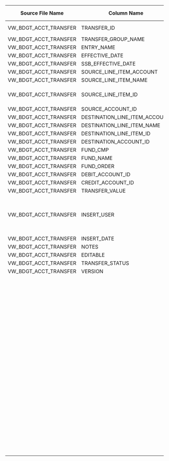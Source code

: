 |	Source File Name	|	Column Name	|	Data Type	|	Length	|	Nullable	|	PK	|	BK	|		|		|		|		|	Table Name	|	Target Table Name	|	Data Type	|	Length	|	Nullable	|	PK	|		|
|	---	|	---	|	---	|	---	|	---	|	---	|	---	|	---	|	---	|	---	|	---	|	---	|	---	|	---	|	---	|	---	|	---	|	---	|
|	VW_BDGT_ACCT_TRANSFER	|	TRANSFER_ID	|	string	|	100	|		|		|		|	Auto increment the key value by '1' for each new record	|	Use sequence generator to generate the key	|		|		|	BUD_ACCT_TRANSFER	|	ACCT_XFER_KEY	|	number	|	15	|		|		|		|
|	VW_BDGT_ACCT_TRANSFER	|	TRANSFER_GROUP_NAME	|	string	|	100	|		|		|		|	Remove empty spaces on 'TRANSFER_ID'	|	ltrim(rtrim(TRANSFER_ID))	|		|		|	BUD_ACCT_TRANSFER	|	XFER_ID	|	nvarchar2	|	100	|		|		|		|
|	VW_BDGT_ACCT_TRANSFER	|	ENTRY_NAME	|	string	|	100	|		|		|		|	TRANSFER_GROUP_NAME' from Source	|	TRANSFER_GROUP_NAME	|		|		|	BUD_ACCT_TRANSFER	|	XFER_GRP_NM	|	nvarchar2	|	100	|		|		|		|
|	VW_BDGT_ACCT_TRANSFER	|	EFFECTIVE_DATE	|	string	|	30	|		|		|		|	ENTRY_NAME' from Source	|	ENTRY_NAME	|		|		|	BUD_ACCT_TRANSFER	|	ENTRY_NM	|	nvarchar2	|	100	|		|		|		|
|	VW_BDGT_ACCT_TRANSFER	|	SSB_EFFECTIVE_DATE	|	string	|	30	|		|		|		|	"to_date(EFFECTIVE_DATE,'YYYY-MM-DD')"	|	"to_date(EFFECTIVE_DATE,'YYYY-MM-DD')"	|		|		|	BUD_ACCT_TRANSFER	|	EFFTV_DT	|	date	|	19	|		|		|		|
|	VW_BDGT_ACCT_TRANSFER	|	SOURCE_LINE_ITEM_ACCOUNT	|	string	|	100	|		|		|		|	"to_date(SSB_EFFECTIVE_DATE,'YYYY-MM-DD')"	|	"to_date(SSB_EFFECTIVE_DATE,'YYYY-MM-DD')"	|		|		|	BUD_ACCT_TRANSFER	|	SSB_EFFTV_DT	|	date	|	19	|		|		|		|
|	VW_BDGT_ACCT_TRANSFER	|	SOURCE_LINE_ITEM_NAME	|	string	|	100	|		|		|		|	INSERT_USER' from Source'	|	INSERT_USER	|		|		|	BUD_ACCT_TRANSFER	|	INSR_USR	|	nvarchar2	|	30	|		|		|		|
|	VW_BDGT_ACCT_TRANSFER	|	SOURCE_LINE_ITEM_ID	|	string	|	100	|		|		|		|	"ADD_TO_DATE(to_date('1970-01-01', 'YYYY-MM-DD'),'SS',to_bigint(INSERT_TIMESTAMP)/1000)"	|	"ADD_TO_DATE(to_date('1970-01-01', 'YYYY-MM-DD'),'SS',to_bigint(INSERT_TIMESTAMP)/1000)"	|		|		|	BUD_ACCT_TRANSFER	|	INSR_TS	|	date	|	19	|		|		|		|
|	VW_BDGT_ACCT_TRANSFER	|	SOURCE_ACCOUNT_ID	|	string	|	30	|		|		|		|	"iif(isnull(EDITABLE),'N',iif(EDITABLE='true','Y','N'))"	|	"iif(isnull(EDITABLE),'N',iif(EDITABLE='true','Y','N'))"	|		|		|	BUD_ACCT_TRANSFER	|	EDITBL_FLG	|	nvarchar2	|	1	|		|		|		|
|	VW_BDGT_ACCT_TRANSFER	|	DESTINATION_LINE_ITEM_ACCOUNT	|	string	|	100	|		|		|		|	TRANSFER_STATUS' from Source	|	TRANSFER_STATUS	|		|		|	BUD_ACCT_TRANSFER	|	XFER_STAT	|	nvarchar2	|	30	|		|		|		|
|	VW_BDGT_ACCT_TRANSFER	|	DESTINATION_LINE_ITEM_NAME	|	string	|	100	|		|		|		|	NOTES' from Source	|	NOTES	|		|		|	BUD_ACCT_TRANSFER	|	NTES	|	nvarchar2	|	4000	|		|		|		|
|	VW_BDGT_ACCT_TRANSFER	|	DESTINATION_LINE_ITEM_ID	|	string	|	100	|		|		|		|	VERSION from Source	|	VERSION	|		|		|	BUD_ACCT_TRANSFER	|	VRSN	|	number	|	15	|		|		|		|
|	VW_BDGT_ACCT_TRANSFER	|	DESTINATION_ACCOUNT_ID	|	string	|	30	|		|		|		|	Default to 'Y'	|	'Y'	|		|		|	BUD_ACCT_TRANSFER	|	CURR_ROW_FLG	|	nvarchar2	|	1	|		|		|		|
|	VW_BDGT_ACCT_TRANSFER	|	FUND_CMP	|	string	|	20	|		|		|		|	current date/time	|	sysdate	|		|		|	BUD_ACCT_TRANSFER	|	ROW_STRT_DTTM	|	date	|	19	|		|		|		|
|	VW_BDGT_ACCT_TRANSFER	|	FUND_NAME	|	string	|	80	|		|		|		|		|		|		|		|	BUD_ACCT_TRANSFER	|	ROW_STOP_DTTM	|	date	|	19	|		|		|		|
|	VW_BDGT_ACCT_TRANSFER	|	FUND_ORDER	|	double	|	15	|		|		|		|		|		|		|		|	BUD_ACCT_TRANSFER	|	ETL_LOAD_CYC_KEY	|	"number(p,s)"	|	10	|		|		|		|
|	VW_BDGT_ACCT_TRANSFER	|	DEBIT_ACCOUNT_ID	|	string	|	30	|		|		|		|		|		|		|		|	BUD_ACCT_TRANSFER	|	SRC_SYS_ID	|	number	|	15	|		|		|		|
|	VW_BDGT_ACCT_TRANSFER	|	CREDIT_ACCOUNT_ID	|	string	|	30	|		|		|		|		|		|		|		|		|		|		|		|		|		|		|
|	VW_BDGT_ACCT_TRANSFER	|	TRANSFER_VALUE	|	double	|	15	|		|		|		|		|		|		|		|	Update records	|		|		|		|		|		|		|
|	VW_BDGT_ACCT_TRANSFER	|	INSERT_USER	|	string	|	30	|		|		|		|		|		|	Table Name: HDM.BUD_ACCT_TRANSFER<br>Condition : XFER_ID = TRANSFER_ID_out<br>Output Column : ACCT_XFER_KEY	|	Update the existing records if its existing	|	BUD_ACCT_TRANSFER	|	ACCT_XFER_KEY	|	number	|	15	|		|		|		|
|	VW_BDGT_ACCT_TRANSFER	|	INSERT_DATE	|	string	|	30	|		|		|		|	Remove empty spaces on 'TRANSFER_ID'	|	ltrim(rtrim(TRANSFER_ID))	|		|		|	BUD_ACCT_TRANSFER	|	XFER_ID	|	nvarchar2	|	100	|		|		|		|
|	VW_BDGT_ACCT_TRANSFER	|	NOTES	|	string	|	5	|		|		|		|	TRANSFER_GROUP_NAME' from Source	|	TRANSFER_GROUP_NAME	|		|		|	BUD_ACCT_TRANSFER	|	XFER_GRP_NM	|	nvarchar2	|	100	|		|		|		|
|	VW_BDGT_ACCT_TRANSFER	|	EDITABLE	|	string	|	5	|		|		|		|	ENTRY_NAME' from Source	|	ENTRY_NAME	|		|		|	BUD_ACCT_TRANSFER	|	ENTRY_NM	|	nvarchar2	|	100	|		|		|		|
|	VW_BDGT_ACCT_TRANSFER	|	TRANSFER_STATUS	|	string	|	4000	|		|		|		|	"to_date(EFFECTIVE_DATE,'YYYY-MM-DD')"	|	"to_date(EFFECTIVE_DATE,'YYYY-MM-DD')"	|		|		|	BUD_ACCT_TRANSFER	|	EFFTV_DT	|	date	|	19	|		|		|		|
|	VW_BDGT_ACCT_TRANSFER	|	VERSION	|	double	|	15	|		|		|		|	"to_date(SSB_EFFECTIVE_DATE,'YYYY-MM-DD')"	|	"to_date(SSB_EFFECTIVE_DATE,'YYYY-MM-DD')"	|		|		|	BUD_ACCT_TRANSFER	|	SSB_EFFTV_DT	|	date	|	19	|		|		|		|
|		|		|		|		|		|		|		|	INSERT_USER' from Source'	|	INSERT_USER	|		|		|	BUD_ACCT_TRANSFER	|	INSR_USR	|	nvarchar2	|	30	|		|		|		|
|		|		|		|		|		|		|		|	"ADD_TO_DATE(to_date('1970-01-01', 'YYYY-MM-DD'),'SS',to_bigint(INSERT_TIMESTAMP)/1000)"	|	"ADD_TO_DATE(to_date('1970-01-01', 'YYYY-MM-DD'),'SS',to_bigint(INSERT_TIMESTAMP)/1000)"	|		|		|	BUD_ACCT_TRANSFER	|	INSR_TS	|	date	|	19	|		|		|		|
|		|		|		|		|		|		|		|	"iif(isnull(EDITABLE),'N',iif(EDITABLE='true','Y','N'))"	|	"iif(isnull(EDITABLE),'N',iif(EDITABLE='true','Y','N'))"	|		|		|	BUD_ACCT_TRANSFER	|	EDITBL_FLG	|	nvarchar2	|	1	|		|		|		|
|		|		|		|		|		|		|		|	TRANSFER_STATUS' from Source	|	TRANSFER_STATUS	|		|		|	BUD_ACCT_TRANSFER	|	XFER_STAT	|	nvarchar2	|	30	|		|		|		|
|		|		|		|		|		|		|		|	NOTES' from Source	|	NOTES	|		|		|	BUD_ACCT_TRANSFER	|	NTES	|	nvarchar2	|	4000	|		|		|		|
|		|		|		|		|		|		|		|	VERSION from Source	|	VERSION	|		|		|	BUD_ACCT_TRANSFER	|	VRSN	|	number	|	15	|		|		|		|
|		|		|		|		|		|		|		|	Default to 'Y'	|	'Y'	|		|		|	BUD_ACCT_TRANSFER	|	CURR_ROW_FLG	|	nvarchar2	|	1	|		|		|		|
|		|		|		|		|		|		|		|	current date/time	|	sysdate	|		|		|	BUD_ACCT_TRANSFER	|	ROW_STRT_DTTM	|	date	|	19	|		|		|		|
|		|		|		|		|		|		|		|		|		|		|		|	BUD_ACCT_TRANSFER	|	ROW_STOP_DTTM	|	date	|	19	|		|		|		|
|		|		|		|		|		|		|		|		|		|		|		|	BUD_ACCT_TRANSFER	|	ETL_LOAD_CYC_KEY	|	"number(p,s)"	|	10	|		|		|		|
|		|		|		|		|		|		|		|		|		|		|		|	BUD_ACCT_TRANSFER	|	SRC_SYS_ID	|	number	|	15	|		|		|		|
|		|		|		|		|		|		|		|		|		|		|		|		|		|		|		|		|		|		|
|		|		|		|		|		|		|		|		|		|		|		|		|		|		|		|		|		|		|
|		|		|		|		|		|		|		|		|		|		|		|		|		|		|		|		|		|		|
|		|		|		|		|		|		|		|		|		|		|		|		|		|		|		|		|		|		|
|		|		|		|		|		|		|		|		|		|		|		|		|		|		|		|		|		|		|
|		|		|		|		|		|		|		|		|		|		|		|		|		|		|		|		|		|		|
|		|		|		|		|		|		|		|		|		|		|		|		|		|		|		|		|		|		|
|		|		|		|		|		|		|		|		|		|		|		|		|		|		|		|		|		|		|
|		|		|		|		|		|		|		|		|		|		|		|		|		|		|		|		|		|		|
|		|		|		|		|		|		|		|		|		|		|		|		|		|		|		|		|		|		|
|		|		|		|		|		|		|		|		|		|		|		|		|		|		|		|		|		|		|
|		|		|		|		|		|		|		|		|		|		|		|		|		|		|		|		|		|		|
|		|		|		|		|		|		|		|		|		|		|		|		|		|		|		|		|		|		|
|		|		|		|		|		|		|		|		|		|		|		|		|		|		|		|		|		|		|
|		|		|		|		|		|		|		|		|		|		|		|		|		|		|		|		|		|		|
|		|		|		|		|		|		|		|		|		|		|		|		|		|		|		|		|		|		|
|		|		|		|		|		|		|		|		|		|		|		|		|		|		|		|		|		|		|
|		|		|		|		|		|		|		|		|		|		|		|		|		|		|		|		|		|		|
|		|		|		|		|		|		|		|		|		|		|		|		|		|		|		|		|		|		|
|		|		|		|		|		|		|		|		|		|		|		|		|		|		|		|		|		|		|
|		|		|		|		|		|		|		|		|		|		|		|		|		|		|		|		|		|		|
|		|		|		|		|		|		|		|		|		|		|		|		|		|		|		|		|		|		|
|		|		|		|		|		|		|		|		|		|		|		|		|		|		|		|		|		|		|
|		|		|		|		|		|		|		|		|		|		|		|		|		|		|		|		|		|		|
|		|		|		|		|		|		|		|		|		|		|		|		|		|		|		|		|		|		|
|		|		|		|		|		|		|		|		|		|		|		|		|		|		|		|		|		|		|
|		|		|		|		|		|		|		|		|		|		|		|		|		|		|		|		|		|		|
|		|		|		|		|		|		|		|		|		|		|		|		|		|		|		|		|		|		|
|		|		|		|		|		|		|		|		|		|		|		|		|		|		|		|		|		|		|
|		|		|		|		|		|		|		|		|		|		|		|		|		|		|		|		|		|		|
|		|		|		|		|		|		|		|		|		|		|		|		|		|		|		|		|		|		|
|		|		|		|		|		|		|		|		|		|		|		|		|		|		|		|		|		|		|
|		|		|		|		|		|		|		|		|		|		|		|		|		|		|		|		|		|		|
|		|		|		|		|		|		|		|		|		|		|		|		|		|		|		|		|		|		|
|		|		|		|		|		|		|		|		|		|		|		|		|		|		|		|		|		|		|
|		|		|		|		|		|		|		|		|		|		|		|		|		|		|		|		|		|		|
|		|		|		|		|		|		|		|		|		|		|		|		|		|		|		|		|		|		|
|		|		|		|		|		|		|		|		|		|		|		|		|		|		|		|		|		|		|
|		|		|		|		|		|		|		|		|		|		|		|		|		|		|		|		|		|		|
|		|		|		|		|		|		|		|		|		|		|		|		|		|		|		|		|		|		|
|		|		|		|		|		|		|		|		|		|		|		|		|		|		|		|		|		|		|
